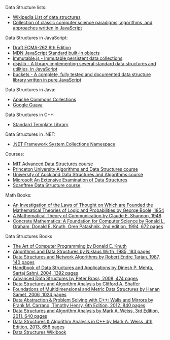 Data Structure lists:
 * [Wikipedia List of data structures](http://en.wikipedia.org/wiki/List_of_data_structures)
 * [Collection of classic computer science paradigms, algorithms, and approaches written in JavaScript](https://github.com/nzakas/computer-science-in-javascript/)

Data Structures in JavaScript:
 * [Draft ECMA-262 6th Edition](http://people.mozilla.org/~jorendorff/es6-draft.html)
 * [MDN JavaScript Standard built-in objects](https://developer.mozilla.org/en-US/docs/Web/JavaScript/Reference/Global_Objects)
 * [Immutable.js - Immutable persistent data collections](https://github.com/facebook/immutable-js)
 * [dsjslib - A library implementing several standard data structures and utilities, in JavaScript](https://github.com/monmohan/dsjslib)
 * [buckets - A complete, fully tested and documented data structure library written in pure JavaScript](https://github.com/mauriciosantos/buckets)

Data Structures in Java:
 * [Apache Commons Collections](http://commons.apache.org/proper/commons-collections/)
 * [Google Guava](https://github.com/google/guava)

Data Structures in C++:
 * [Standard Template Library](http://www.cplusplus.com/reference/stl/)

Data Structures in .NET:
 * [.NET Framework System.Collections Namespace](http://msdn.microsoft.com/en-us/library/system.collections.aspx)

Courses:
 * [MIT Advanced Data Structures course](http://ocw.mit.edu/courses/electrical-engineering-and-computer-science/6-851-advanced-data-structures-spring-2012/)
 * [Princeton University Algorithms and Data Structures course](https://www.cs.princeton.edu/~rs/AlgsDS07/)
 * [University of Auckland Data Structures and Algorithms course](https://www.cs.auckland.ac.nz/software/AlgAnim/ds_ToC.html)
 * [Microsoft An Extensive Examination of Data Structures](http://msdn.microsoft.com/en-us/library/aa287104.aspx)
 * [Scanftree Data Structure course](http://scanftree.com/Data_Structure/)

Math Books: 
 * [An Investigation of the Laws of Thought on Which are Founded the Mathematical Theories of Logic and Probabilities by George Boole, 1854](http://www.gutenberg.org/files/15114/15114-pdf.pdf)
 * [A Mathematical Theory of Communication by Claude E. Shannon, 1948](http://cm.bell-labs.com/cm/ms/what/shannonday/shannon1948.pdf)
 * [Concrete Mathematics: A Foundation for Computer Science by Ronald L. Graham, Donald E. Knuth, Oren Patashnik. 2nd edition, 1994, 672 pages](http://www.amazon.com/Concrete-Mathematics-Foundation-Computer-Science/dp/0201558025)


Data Structures Books
 * [The Art of Computer Programming by Donald E. Knuth](http://www-cs-faculty.stanford.edu/~uno/taocp.html)
 * [Algorithms and Data Structures by Niklaus Wirth, 1985, 183 pages](http://www.ethoberon.ethz.ch/WirthPubl/AD.pdf)
 * [Data Structures and Network Algorithms by Robert Endre Tarjan, 1987, 140 pages](http://www.amazon.com/Structures-Algorithms-CBMS-NSF-Conference-Mathematics/dp/0898711878)
 * [Handbook of Data Structures and Applications by Dinesh P. Mehta, Sartaj Sahni, 2004, 1392 pages](http://www.amazon.com/Handbook-Structures-Applications-Computer-Information/dp/1584884355/)
 * [Advanced Data Structures by Peter Brass, 2008, 474 pages](http://www.amazon.com/Advanced-Data-Structures-Peter-Brass/dp/0521880378/)
 * [Data Structures and Algorithm Analysis by Clifford A. Shaffer](http://people.cs.vt.edu/~shaffer/Book/)
 * [Foundations of Multidimensional and Metric Data Structures by Hanan Samet, 2006, 1024 pages](http://www.amazon.com/Foundations-Multidimensional-Structures-Kaufmann-Computer/dp/0123694469/ref=pd_bxgy_b_img_z)
 * [Data Abstraction & Problem Solving with C++: Walls and Mirrors by Frank M. Carrano, Timothy Henry, 6th Edition, 2012, 840 pages](http://www.amazon.com/Data-Abstraction-Problem-Solving-Mirrors/dp/0132923726/ref=pd_sim_b_4?ie=UTF8&refRID=0KZKS58DHZFY4XP0DEDP)
 * [Data Structures and Algorithm Analysis by Mark A. Weiss, 3rd Edition, 2011, 640 pages](http://www.amazon.com/Data-Structures-Algorithm-Analysis-Java/dp/0132576279/ref=sr_1_1?s=books&ie=UTF8&qid=1422796172&sr=1-1&pebp=1422796168194&peasin=132576279)
 * [Data Structures & Algorithm Analysis in C++ by Mark A. Weiss, 4th Edition, 2013, 656 pages](http://www.amazon.com/Data-Structures-Algorithm-Analysis-C/dp/013284737X)
 * [Data Structures Wikibook](http://en.wikibooks.org/wiki/Data_Structures)